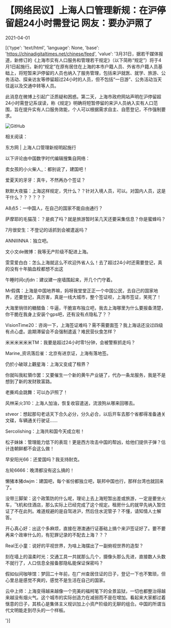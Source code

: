 # 【网络民议】上海人口管理新规：在沪停留超24小时需登记  网友：要办沪照了

2021-04-01

[{'type': 'text/html', 'language': None, 'base': 'https://chinadigitaltimes.net/chinese/feed', 'value': '3月31日，据若干媒体报道，新修订的《上海市实有人口服务和管理若干规定》（以下简称“规定”）将于4月1日起施行。新的“规定”在原有居住在上海的本市户籍人员、外省市户籍人员基础上，将短暂来沪停留的人员也纳入了服务管理，包括来沪就医、就学、旅游、公务活动、探亲访友等停留超过24小时的人员，但不包括“一日游”、公务活动当天往返以及交通中转等人员。

此消息在微博上引起广泛质疑和困惑。第二天，上海市政府网站声明在沪停留超24小时需登记系误读，称《规定》明确将短暂停留的来沪人员纳入实有人口范围，旨在提升实有人口服务效能，个人可以根据需求自主、自愿登记，不作强制要求。

![GitHub](https://chinadigitaltimes.net/chinese/files/2021/03/屏幕快照-2021-03-31-下午9.24.22.png)

相关阅读：



东方网 | 上海人口管理新规明起施行



以下评论由中国数字时代编辑搜集自网络：



卖女孩的小火柴人_：都别说了，建国吧！

爱夏天的牙牙：真牛，不然再办个签证？

默默大夜猫：上海这样规定，凭什么？？针对入境人员，可以。对国内人员，这是干什么？？？？？？

A8点5：一中国人，在自己的国家不能自由通行？

萨摩耶的毛猫茂：？是疯了吗？就是旅游暂时呆几天还要采集信息？你是蜜蜂吗？

7月很安生：不登记的话抓到会被遣返吗？

ANNIIINNA：独立吧。

文小文de微博：我等无产阶级不配进上海。

雯雯爱白白：怎么上海就这么不欢迎外省人么！去了超过24小时还需要登记，真的没有十年脑血栓都想不出这

午睡时间cjfjdn：建议建一座墙围起来，开几个门守着。

Mr假偶：上海是中国地界嘛，妈呀我堂堂正正一个中国公民，去自己的国家地界，还要登记，真厉害，真是一线大城市，整个签证呗，上海市签证，笑死了！

大海里徜徉的糖醋鱼：牛逼，干脆宣布独立吧，我去上海哪里为什么要报备清楚，你干脆在我身上安装个gps吧，还有没有点隐私了？？

VisionTime20：咨询一下，上海签证难吗？需不需要面签？我上海话还没过四级有点心虚。逾期滞留会不会强制遣返？难民营伙食怎样？

米米米米米米TM：我要是超过24小时零1分钟，会被警察抓走吗？

Marine_资讯落后雀：北京有进京证，上海有落地签。

仍於小破球上觀星海：上海又变成了租界？

你就叫我紅領巾罢：又要催生一个新的黄牛产业链了，代办一条龙服务，我是不是想到了新的发财致富路。

老撕鸡会跳舞：可以办沪照了！

风林采火310：上海人加油，恢复收容遣送，流浪狗从哪来回哪去。

stveor：想起那句老话天下合久必分，分久必合，以后开车去那个省都得准备通关文碟，车辆通关行驶证……

Sercolishing：上海共和国今天成立啦！

松子妹妹：管理能力低下的表现！更是西方攻击中国的帮凶，给他们提供子弹？估计连朝鲜都不会这么做！

早安阳光66：还爱国吗？我支持耐克。

左轮6666：晚清都没有这么搞的！

懒猪本猪dwjm：建国吧，每个省份都独立吧，联邦中国也行，那样台湾也就回来了。

没带三脚架：这个政策防的什么呢，理论上去上海短暂出差或旅游，一定是要坐火车，飞机和住酒店，那么实际上已经完成了这个规定。租房什么的就早先纳入暂住证了不在此列。难道规避的是自驾进沪，然后住水泥管子？不懂，请知情人士解答。

开心真心好：出这个多麻烦，直接在港澳通行证基础上搞个来沪签证好了。要不要再来个政审什么的，有犯罪记录的不配去上海？？？

Real王小童：说好的平视世界，为啥上海摆出了一副俯视世界的造型？

刻在墙上的温柔时光：交通工具一共就那么几个，摄像头那么先进，直接数人头数不就行了，人口信息全报备那隐私能保证保密吗？

假如似间咖啡馆：梦回二十年前，在广州查居住证的日子，登记一下也不繁琐，但心里总是感觉不爽的，感觉不是生活在自己的国家。

云中上师：上海变得越来越像一个完美的福柯笔下的全景监狱，一切也都整治得越来越没有烟火气。这个城市的实际创造力在减弱而不是在增加。看起来大家都过着惬意的日子，其核心是集体主义规训加上小资产阶级的无聊的组合。中国的所谓当代文明能走到尽头的一个样板。

'}]